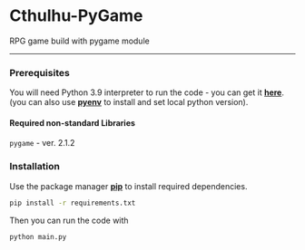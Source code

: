 # Cthulhu-PyGame
RPG game build with pygame module

---

### Prerequisites

You will need Python 3.9 interpreter to run the code - you can get it [**here**](https://www.python.org/downloads/release/python-3915/).  
(you can also use [**pyenv**](https://github.com/pyenv/pyenv) to install and set local python version).

#### Required non-standard Libraries

`pygame` - ver. 2.1.2

### Installation

Use the package manager [**pip**](https://pip.pypa.io/en/stable/) to install required dependencies.

```bash
pip install -r requirements.txt
```

Then you can run the code with
```bash
python main.py
```
